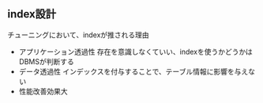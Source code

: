 ## index設計
チューニングにおいて、indexが推される理由
- アプリケーション透過性 存在を意識しなくていい、indexを使うかどうかはDBMSが判断する
- データ透過性 インデックスを付与することで、テーブル情報に影響を与えない
- 性能改善効果大

